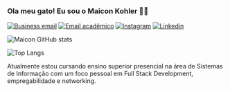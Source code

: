 ### Ola meu gato! Eu sou o Maicon Kohler 🙋‍♂️

[![Business email](https://img.shields.io/badge/Microsoft_Outlook-0078D4?style=for-the-badge&logo=microsoft-outlook&logoColor=white)](contato.maiconkohler@hotmail.com)
[![Email acadêmico](https://img.shields.io/badge/Gmail-D14836?style=for-the-badge&logo=gmail&logoColor=white)](maicon.k@unifebe.edu.br)
[![Instagram](https://img.shields.io/badge/Instagram-E4405F?style=for-the-badge&logo=instagram&logoColor=white)](https://www.instagram.com/maiconkohlers/)
[![Linkedin](https://img.shields.io/badge/LinkedIn-0077B5?style=for-the-badge&logo=linkedin&logoColor=white)](https://www.linkedin.com/in/maicon-kohler-27782731b/)

![Maicon GitHub stats](https://github-readme-stats.vercel.app/api?username=maiconkohlers&show_icons=true&theme=dracula)

![Top Langs](https://github-readme-stats.vercel.app/api/top-langs/?username=maiconkohlers&layout=compact)

Atualmente estou cursando ensino superior presencial na área de Sistemas de Informação com um foco pessoal em Full Stack Development, empregabilidade e networking.

